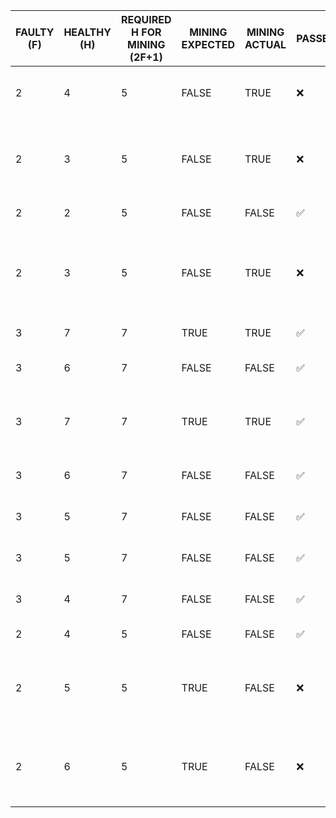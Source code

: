 | FAULTY (F) | HEALTHY (H) | REQUIRED H FOR MINING (2F+1) | MINING EXPECTED | MINING ACTUAL | PASSED | TOTAL (F+H) | NOTES | 
|------------|-------------|-----------------------|-----------------|---------------|--------------------|-------------|-------------------------------------------------------|
| 2 | 4 | 5 | FALSE | TRUE | :x: | 6 | Blocks mined without issues |  
| 2 | 3 | 5 | FALSE | TRUE | :x: | 5 | Blocks mined with issues: mining slowed to ~20s/block |  
| 2 | 2 | 5 | FALSE | FALSE | :white_check_mark: | 4 | Blocks not mined |  
| 2 | 3 | 5 | FALSE | TRUE | :x: | 5 | "Blocks started mining again but took a while to begin" | 
| 3 | 7 | 7 | TRUE | TRUE | :white_check_mark: | 10 | Blocks mining fine |  
| 3 | 6 | 7 | FALSE | FALSE | :white_check_mark: | 9 | Take down miner 6 - stopped |  
| 3 | 7 | 7 | TRUE | TRUE | :white_check_mark: | 10 | Bring back miner 6 - started mining again |  
| 3 | 6 | 7 | FALSE | FALSE | :white_check_mark: | 9 | Take down miner 6 - stopped |  
| 3 | 5 | 7 | FALSE | FALSE | :white_check_mark: | 8 | Take down miner 5 - stopped |  
| 3 | 5 | 7 | FALSE | FALSE | :white_check_mark: | 8 | Take down miner 4 - stopped |  
| 3 | 4 | 7 | FALSE | FALSE | :white_check_mark: | 7 | Take down miner 3 - stopped |  
| 2 | 4 | 5 | FALSE | FALSE | :white_check_mark: | 6 | Take down faulty 9 |  
| 2 | 5 | 5 | TRUE | FALSE | :x: | 7 | Spin up a healthy node - did not start mining again |  
| 2 | 6 | 5 | TRUE | FALSE | :x: | 8 | Spin up a healthy node - did not start mining again |  
